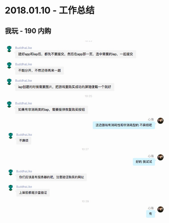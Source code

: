 # 2018.01.10 - 工作总结

## 我玩 - 190 内购

![](media/15155509790124/15155515787078.jpg)
![](media/15155509790124/15155515926831.jpg)



